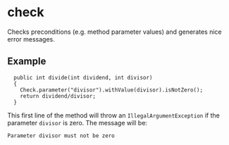 # check
Checks preconditions (e.g. method parameter values) and generates nice error messages. 

## Example

````
  public int divide(int dividend, int divisor)
  {
    Check.parameter("divisor").withValue(divisor).isNotZero();
    return dividend/divisor;
  }
````

This first line of the method will throw an `IllegalArgumentException` if the parameter `divisor` is zero. The message will be:

`Parameter divisor must not be zero`  
  
